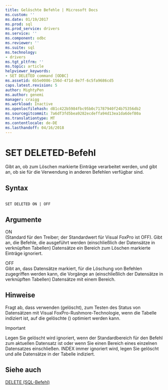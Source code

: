 ```yaml
---
title: Gelöschte Befehle | Microsoft Docs
ms.custom: ''
ms.date: 01/19/2017
ms.prod: sql
ms.prod_service: drivers
ms.service: ''
ms.component: odbc
ms.reviewer: ''
ms.suite: sql
ms.technology:
- drivers
ms.tgt_pltfrm: ''
ms.topic: article
helpviewer_keywords:
- SET DELETED command [ODBC]
ms.assetid: 6b5e0086-156d-471d-8e7f-6c5fa9686cd5
caps.latest.revision: 5
author: MightyPen
ms.author: genemi
manager: craigg
ms.workload: Inactive
ms.openlocfilehash: d81c422b5984fbc95b0c71787940f24b75356db2
ms.sourcegitcommit: 7a6df3fd5bea9282ecdeffa94d13ea1da6def80a
ms.translationtype: MT
ms.contentlocale: de-DE
ms.lasthandoff: 04/16/2018
---
```

# <a name="set-deleted-command"></a>SET DELETED-Befehl
Gibt an, ob zum Löschen markierte Einträge verarbeitet werden, und gibt an, ob sie für die Verwendung in anderen Befehlen verfügbar sind.  
  
## <a name="syntax"></a>Syntax  
  
```  
  
SET DELETED ON | OFF  
```  
  
## <a name="arguments"></a>Argumente  
 ON  
 (Standard für den Treiber; der Standardwert für Visual FoxPro ist OFF). Gibt an, die Befehle, die ausgeführt werden (einschließlich der Datensätze in verknüpften Tabellen) Datensätze ein Bereich zum Löschen markierte Einträge ignoriert.  
  
 OFF  
 Gibt an, dass Datensätze markiert, für die Löschung von Befehlen zugegriffen werden kann, die Vorgänge an (einschließlich der Datensätze in verknüpften Tabellen) Datensätze mit einem Bereich.  
  
## <a name="remarks"></a>Hinweise  
 Fragt ab, dass verwenden (gelöscht), zum Testen des Status von Datensätzen mit Visual FoxPro-Rushmore-Technologie, wenn die Tabelle indiziert ist, auf die gelöschte () optimiert werden kann.  
  
> [!IMPORTANT]  
>  Legen Sie gelöscht wird ignoriert, wenn der Standardbereich für den Befehl zum aktuellen Datensatz ist oder wenn Sie einen Bereich eines einzelnen Datensatzes einschließen. INDEX immer ignoriert wird, legen Sie gelöscht und alle Datensätze in der Tabelle indiziert.  
  
## <a name="see-also"></a>Siehe auch  
 [DELETE (SQL-Befehl)](../../odbc/microsoft/delete-sql-command.md)
